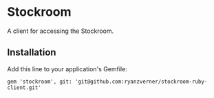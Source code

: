 # Stockroom

A client for accessing the Stockroom.

## Installation

Add this line to your application's Gemfile:

    gem 'stockroom', git: 'git@github.com:ryanzverner/stockroom-ruby-client.git'
